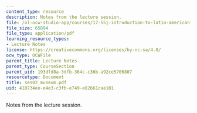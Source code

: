 ```yaml
---
content_type: resource
description: Notes from the lecture session.
file: /ol-ocw-studio-app/courses/17-55j-introduction-to-latin-american-studies-fall-2006/418734eee4e3c3fbe749e82661cae101_ses02_museum.pdf
file_size: 65894
file_type: application/pdf
learning_resource_types:
- Lecture Notes
license: https://creativecommons.org/licenses/by-nc-sa/4.0/
ocw_type: OCWFile
parent_title: Lecture Notes
parent_type: CourseSection
parent_uid: 193dfd8a-3dfb-364c-c36b-a92ce5706807
resourcetype: Document
title: ses02_museum.pdf
uid: 418734ee-e4e3-c3fb-e749-e82661cae101
---
```

Notes from the lecture session.